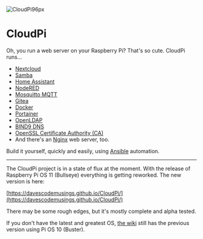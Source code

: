 ![CloudPi96px](https://user-images.githubusercontent.com/61114342/143794062-17bc25c9-b9d1-4450-a6e4-f67148be7a46.png)

# CloudPi
Oh, you run a web server on your Raspberry Pi? That's so cute. CloudPi runs...
* [Nextcloud](https://nextcloud.com/)
* [Samba](https://www.samba.org/)
* [Home Assistant](https://www.home-assistant.io/)
* [NodeRED](https://nodered.org/)
* [Mosquitto MQTT](https://mosquitto.org/)
* [Gitea](https://gitea.com/)
* [Docker](https://github.com/docker/docker-ce)
* [Portainer](https://www.portainer.io/)
* [OpenLDAP](https://www.openldap.org/)
* [BIND9 DNS](https://www.isc.org/bind/)
* [OpenSSL Certificate Authority (CA)](https://www.openssl.org/)
* And there's an [Nginx](https://nginx.org/en/) web server, too.

Build it yourself, quickly and easily, using [Ansible](https://www.ansible.com/) automation.

---

The CloudPi project is in a state of flux at the moment. With the release of Raspberry Pi OS 11 (Bullseye) everything is getting reworked. The new version is here:

[https://davescodemusings.github.io/CloudPi/](https://davescodemusings.github.io/CloudPi/)

There may be some rough edges, but it's mostly complete and alpha tested.

If you don't have the latest and greatest OS, [the wiki](https://github.com/DavesCodeMusings/CloudPi/wiki) still has the previous version using Pi OS 10 (Buster).
